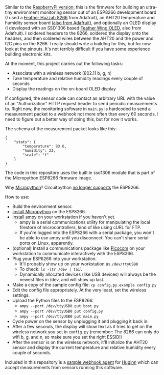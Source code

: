 Similar to the [RaspberryPi version](/environment-sensor-raspbian), this is the firmware for building an ultra-tiny environment monitoring sensor out of an ESP8266 development board (I used a [Feather Huzzah 8266](https://www.adafruit.com/product/2821) from Adafruit), an AHT20 temperature and humidity sensor board ([also from Adafruit](https://www.adafruit.com/product/4566)), and optionally an OLED display (I developed with an SSD1306 based [Feather Wing OLED](https://www.adafruit.com/product/2900), also from Adafruit).  I soldered headers to the 8266, soldered the display onto the headers, and then soldered wires between the AHT20 and the power and I2C pins on the 8266.  I really should write a buildlog for this, but for now look at the pinouts.  It's not terribly difficult if you have some experience building electronic kits.

At the moment, this project carries out the following tasks:

* Associate with a wireless network (802.11 b, g, n)
* Take temperature and relative humidity readings every couple of seconds
* Display the readings on the on-board OLED display

If configured, the sensor code can contact an arbitrary URL with the value of an "Authorization" HTTP request header to send periodic measurements to.  Right now, the monitoring software in `main.py` is hardcoded to send a measurement packet to a
webhook not more often than every 60 seconds.  I need to figure out a better way of doing this, but for now it works.

The schema of the measurement packet looks like this:

```
{
    "stats": {
        "temperature": 93.0,
        "humidity": 23,
        "scale": "f"
    }
}
```

The code in this repository uses the built in ssd1306 module that is part of the Micropython ESP8266 firmware image.

Why [Micropython](https://micropython.org/)?  Circuitpython [no longer supports](https://learn.adafruit.com/welcome-to-circuitpython/circuitpython-for-esp8266) the ESP8266.

How to use:

* Build the environment sensor.
* [Install Micropython](https://docs.micropython.org/en/latest/esp8266/tutorial/intro.html) on the ESP8266.
* [Install ampy](https://github.com/scientifichackers/ampy) on your workstation if you haven't yet.
  * ampy is a serial communications utility for manipulating the local filestore of microcontrollers, kind of like using cURL for FTP.
  * If you're logged into the ESP8266 with a serial package, you won't be able to use ampy until you disconnect.  You can't share serial ports on Linux, apparently.
* (optional) Install a communications package like [Picocom](https://github.com/npat-efault/picocom) on your workstation to communicate interactively with the ESP8266.
* Plug your ESP8266 into your workstation.
  * It'll probably show up on your workstation as `/dev/ttyUSB0`
  * To check: `ls -ltr /dev | tail`
  * Dynamically allocated devices (like USB devices) will always be the newest files in /dev, and will show up last.
* Make a copy of the sample config file: `cp config.py.example config.py`
* Edit the config file appropriately.  At the very least, set the wireless settings.
* Upload the Python files to the ESP8266:
  * `ampy --port /dev/ttyUSB0 put boot.py`
  * `ampy --port /dev/ttyUSB0 put config.py`
  * `ampy --port /dev/ttyUSB0 put main.py`
* Cycle power on the sensor by unplugging it and plugging it back in.
* After a few seconds, the display will show text as it tries to get on the wireless network you set in `config.py` (remember: The 8266 can only do wifi b, g, and n, so make sure you set the right ESSID!)
* After the sensor is on the wireless network, it'll initialize the AHT20 sensor and display the current temperature and relative humidity every couple of seconds.

Included in this repository is a [sample webhook agent](sample_huginn_webhook_agent.json) for [Huginn](https://github.com/huginn/huginn) which can accept measurements from sensors running this software.

